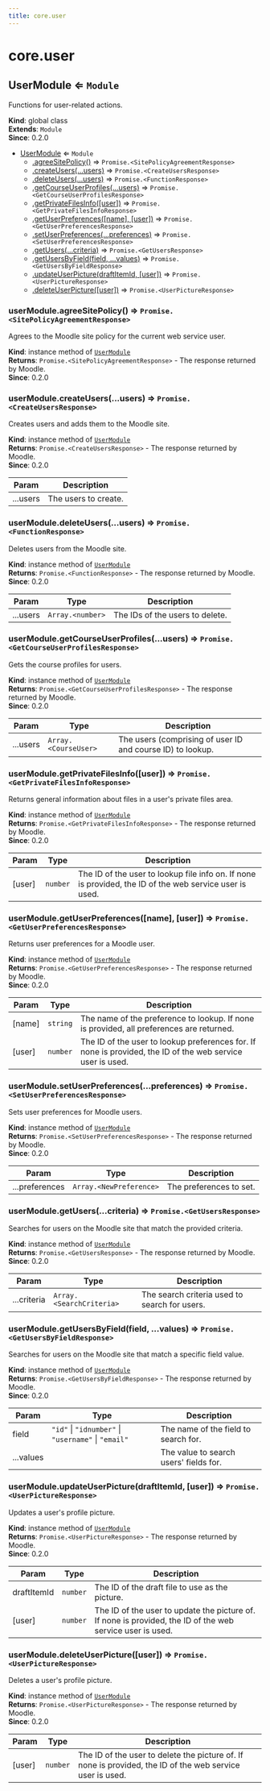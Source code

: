 ```yaml
---
title: core.user
---
```


# core.user

<a name="UserModule"></a>

## UserModule ⇐ <code>Module</code>
Functions for user-related actions.

**Kind**: global class  
**Extends**: <code>Module</code>  
**Since**: 0.2.0  

* [UserModule](#UserModule) ⇐ <code>Module</code>
    * [.agreeSitePolicy()](#UserModule+agreeSitePolicy) ⇒ <code>Promise.&lt;SitePolicyAgreementResponse&gt;</code>
    * [.createUsers(...users)](#UserModule+createUsers) ⇒ <code>Promise.&lt;CreateUsersResponse&gt;</code>
    * [.deleteUsers(...users)](#UserModule+deleteUsers) ⇒ <code>Promise.&lt;FunctionResponse&gt;</code>
    * [.getCourseUserProfiles(...users)](#UserModule+getCourseUserProfiles) ⇒ <code>Promise.&lt;GetCourseUserProfilesResponse&gt;</code>
    * [.getPrivateFilesInfo([user])](#UserModule+getPrivateFilesInfo) ⇒ <code>Promise.&lt;GetPrivateFilesInfoResponse&gt;</code>
    * [.getUserPreferences([name], [user])](#UserModule+getUserPreferences) ⇒ <code>Promise.&lt;GetUserPreferencesResponse&gt;</code>
    * [.setUserPreferences(...preferences)](#UserModule+setUserPreferences) ⇒ <code>Promise.&lt;SetUserPreferencesResponse&gt;</code>
    * [.getUsers(...criteria)](#UserModule+getUsers) ⇒ <code>Promise.&lt;GetUsersResponse&gt;</code>
    * [.getUsersByField(field, ...values)](#UserModule+getUsersByField) ⇒ <code>Promise.&lt;GetUsersByFieldResponse&gt;</code>
    * [.updateUserPicture(draftItemId, [user])](#UserModule+updateUserPicture) ⇒ <code>Promise.&lt;UserPictureResponse&gt;</code>
    * [.deleteUserPicture([user])](#UserModule+deleteUserPicture) ⇒ <code>Promise.&lt;UserPictureResponse&gt;</code>

<a name="UserModule+agreeSitePolicy"></a>

### userModule.agreeSitePolicy() ⇒ <code>Promise.&lt;SitePolicyAgreementResponse&gt;</code>
Agrees to the Moodle site policy for the current web service user.

**Kind**: instance method of [<code>UserModule</code>](#UserModule)  
**Returns**: <code>Promise.&lt;SitePolicyAgreementResponse&gt;</code> - The response returned by Moodle.  
**Since**: 0.2.0  
<a name="UserModule+createUsers"></a>

### userModule.createUsers(...users) ⇒ <code>Promise.&lt;CreateUsersResponse&gt;</code>
Creates users and adds them to the Moodle site.

**Kind**: instance method of [<code>UserModule</code>](#UserModule)  
**Returns**: <code>Promise.&lt;CreateUsersResponse&gt;</code> - The response returned by Moodle.  
**Since**: 0.2.0  

| Param | Description |
| --- | --- |
| ...users | The users to create. |

<a name="UserModule+deleteUsers"></a>

### userModule.deleteUsers(...users) ⇒ <code>Promise.&lt;FunctionResponse&gt;</code>
Deletes users from the Moodle site.

**Kind**: instance method of [<code>UserModule</code>](#UserModule)  
**Returns**: <code>Promise.&lt;FunctionResponse&gt;</code> - The response returned by Moodle.  
**Since**: 0.2.0  

| Param | Type | Description |
| --- | --- | --- |
| ...users | <code>Array.&lt;number&gt;</code> | The IDs of the users to delete. |

<a name="UserModule+getCourseUserProfiles"></a>

### userModule.getCourseUserProfiles(...users) ⇒ <code>Promise.&lt;GetCourseUserProfilesResponse&gt;</code>
Gets the course profiles for users.

**Kind**: instance method of [<code>UserModule</code>](#UserModule)  
**Returns**: <code>Promise.&lt;GetCourseUserProfilesResponse&gt;</code> - The response returned by Moodle.  
**Since**: 0.2.0  

| Param | Type | Description |
| --- | --- | --- |
| ...users | <code>Array.&lt;CourseUser&gt;</code> | The users (comprising of user ID and course ID) to lookup. |

<a name="UserModule+getPrivateFilesInfo"></a>

### userModule.getPrivateFilesInfo([user]) ⇒ <code>Promise.&lt;GetPrivateFilesInfoResponse&gt;</code>
Returns general information about files in a user's private files area.

**Kind**: instance method of [<code>UserModule</code>](#UserModule)  
**Returns**: <code>Promise.&lt;GetPrivateFilesInfoResponse&gt;</code> - The response returned by Moodle.  
**Since**: 0.2.0  

| Param | Type | Description |
| --- | --- | --- |
| [user] | <code>number</code> | The ID of the user to lookup file info on. If none is provided, the ID of the web service                        user is used. |

<a name="UserModule+getUserPreferences"></a>

### userModule.getUserPreferences([name], [user]) ⇒ <code>Promise.&lt;GetUserPreferencesResponse&gt;</code>
Returns user preferences for a Moodle user.

**Kind**: instance method of [<code>UserModule</code>](#UserModule)  
**Returns**: <code>Promise.&lt;GetUserPreferencesResponse&gt;</code> - The response returned by Moodle.  
**Since**: 0.2.0  

| Param | Type | Description |
| --- | --- | --- |
| [name] | <code>string</code> | The name of the preference to lookup. If none is provided, all preferences are returned. |
| [user] | <code>number</code> | The ID of the user to lookup preferences for. If none is provided, the ID of the web service                        user is used. |

<a name="UserModule+setUserPreferences"></a>

### userModule.setUserPreferences(...preferences) ⇒ <code>Promise.&lt;SetUserPreferencesResponse&gt;</code>
Sets user preferences for Moodle users.

**Kind**: instance method of [<code>UserModule</code>](#UserModule)  
**Returns**: <code>Promise.&lt;SetUserPreferencesResponse&gt;</code> - The response returned by Moodle.  
**Since**: 0.2.0  

| Param | Type | Description |
| --- | --- | --- |
| ...preferences | <code>Array.&lt;NewPreference&gt;</code> | The preferences to set. |

<a name="UserModule+getUsers"></a>

### userModule.getUsers(...criteria) ⇒ <code>Promise.&lt;GetUsersResponse&gt;</code>
Searches for users on the Moodle site that match the provided criteria.

**Kind**: instance method of [<code>UserModule</code>](#UserModule)  
**Returns**: <code>Promise.&lt;GetUsersResponse&gt;</code> - The response returned by Moodle.  
**Since**: 0.2.0  

| Param | Type | Description |
| --- | --- | --- |
| ...criteria | <code>Array.&lt;SearchCriteria&gt;</code> | The search criteria used to search for                                    users. |

<a name="UserModule+getUsersByField"></a>

### userModule.getUsersByField(field, ...values) ⇒ <code>Promise.&lt;GetUsersByFieldResponse&gt;</code>
Searches for users on the Moodle site that match a specific field value.

**Kind**: instance method of [<code>UserModule</code>](#UserModule)  
**Returns**: <code>Promise.&lt;GetUsersByFieldResponse&gt;</code> - The response returned by Moodle.  
**Since**: 0.2.0  

| Param | Type | Description |
| --- | --- | --- |
| field | <code>&quot;id&quot;</code> \| <code>&quot;idnumber&quot;</code> \| <code>&quot;username&quot;</code> \| <code>&quot;email&quot;</code> | The name of the                                                          field to search for. |
| ...values |  | The value to search                                                          users' fields for. |

<a name="UserModule+updateUserPicture"></a>

### userModule.updateUserPicture(draftItemId, [user]) ⇒ <code>Promise.&lt;UserPictureResponse&gt;</code>
Updates a user's profile picture.

**Kind**: instance method of [<code>UserModule</code>](#UserModule)  
**Returns**: <code>Promise.&lt;UserPictureResponse&gt;</code> - The response returned by Moodle.  
**Since**: 0.2.0  

| Param | Type | Description |
| --- | --- | --- |
| draftItemId | <code>number</code> | The ID of the draft file to use as the picture. |
| [user] | <code>number</code> | The ID of the user to update the picture of. If                             none is provided, the ID of the web service user                             is used. |

<a name="UserModule+deleteUserPicture"></a>

### userModule.deleteUserPicture([user]) ⇒ <code>Promise.&lt;UserPictureResponse&gt;</code>
Deletes a user's profile picture.

**Kind**: instance method of [<code>UserModule</code>](#UserModule)  
**Returns**: <code>Promise.&lt;UserPictureResponse&gt;</code> - The response returned by Moodle.  
**Since**: 0.2.0  

| Param | Type | Description |
| --- | --- | --- |
| [user] | <code>number</code> | The ID of the user to delete the picture of. If none                        is provided, the ID of the web service user is used. |

